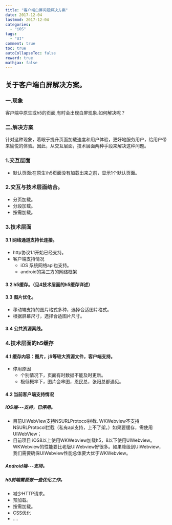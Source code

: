 ```yaml
---
title: "客户端白屏问题解决方案"
date: 2017-12-04
lastmod: 2017-12-04
categories:
  - "iOS"
tags:
  - "UI"
comment: true
toc: true
autoCollapseToc: false
reward: true
mathjax: false
---
```


## 关于客户端白屏解决方案。

### 一.现象

客户端中原生或h5的页面,有时会出现白屏现象.如何解决呢？


### 二.解决方案

针对这种现象，着眼于提升页面加载速度和用户体验，更好地服务用户，给用户带来愉悦的体验。因此，从交互层面，技术层面两种手段来解决这种问题。
  
  
### 1.交互层面
* 默认页面:在原生\h5页面没有加载出来之前，显示1个默认页面。

### 2.交互与技术层面结合。
* 分页加载。
* 分段加载。
* 按需加载。

### 3.技术层面
#### 3.1 网络通道支持长连接。
* http协议1.1开始已经支持。
* 客户端支持情况
	* iOS 系统网络api也支持。 
	* android的第三方的网络框架

#### 3.2 h5缓存。（见4技术层面的h5缓存详述）
#### 3.3 图片优化。
* 移动端支持的图片格式多种，选择合适图片格式。
* 根据屏幕尺寸，选择合适图片尺寸。

#### 3.4 公共资源离线。

### 4.技术层面的h5缓存
#### 4.1 缓存内容：图片，jS等较大资源文件，客户端支持。
* 停用原因
	* 个别情况下，页面有时数据不能及时更新。
	*  极低概率下，图片会串图，恩民总，张阳总都遇见。 

#### 4.2 当前客户端支持情况
##### iOS端---支持，已停用。
* 目前UIWebView支持NSURLProtocol拦截. WKWebview不支持NSURLProtocol拦截（私有api支持，上不了架。）如果要缓存，需使用UIWebView；
* 目前项目 iOS8以上使用WKWebview加载h5，8以下使用UIWebview。WKWebview的性能要比老版UIWebview好很多。如果降级到UIWebview，我们需要确保UIWebview性能总体要大优于WKWebview。

##### Android端---支持。
##### h5前端需要做一些优化工作。
* 减少HTTP请求。
* 预加载。
* 按需加载。
* CSS优化
* ....

